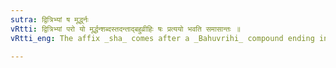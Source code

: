 ```yaml
---
sutra: द्वित्रिभ्यां ष मूर्द्ध्नः
vRtti: द्वित्रिभ्यां परो यो मूर्द्धन्शब्दस्तदन्ताद्बहुव्रीहिः षः प्रत्ययो भवति समासान्तः ॥
vRtti_eng: The affix _sha_ comes after a _Bahuvrihi_ compound ending in _murdhan_, and preceded by _dvi_ and _tri_.

---
```

